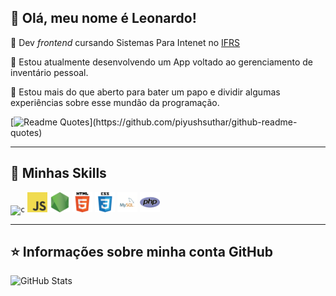 ## 🌟 Olá, meu nome é <strong>Leonardo!</strong>

📕 Dev _frontend_ cursando Sistemas Para Intenet no <a href="https://www.poa.ifrs.edu.br/">IFRS</a>

🔭 Estou atualmente desenvolvendo um App voltado ao gerenciamento de inventário pessoal.

💬 Estou mais do que aberto para bater um papo e dividir algumas experiências sobre esse mundão da programação.

[![Readme Quotes](https://quotes-github-readme.vercel.app/api?type=horizontal&theme=dracula&quote=Codes%20are%20a%20puzzle.%20A%20game,%20just%20like%20any%20other%20game.&author=Alan%20Turing.)](https://github.com/piyushsuthar/github-readme-quotes)

---

## 🚀 Minhas Skills

<code><img height="32" src="https://cdn.iconscout.com/icon/free/png-512/c-programming-569564.png" alt="c"/></code>
<code><img height="32" src="https://raw.githubusercontent.com/github/explore/80688e429a7d4ef2fca1e82350fe8e3517d3494d/topics/javascript/javascript.png" alt="Javascript"/></code>
<code><img height="32" src="https://raw.githubusercontent.com/github/explore/80688e429a7d4ef2fca1e82350fe8e3517d3494d/topics/nodejs/nodejs.png" alt="Nodejs"/></code>
<code><img height="32" src="https://raw.githubusercontent.com/github/explore/80688e429a7d4ef2fca1e82350fe8e3517d3494d/topics/html/html.png" alt="HTML5"/></code>
<code><img height="32" src="https://raw.githubusercontent.com/github/explore/80688e429a7d4ef2fca1e82350fe8e3517d3494d/topics/css/css.png" alt="CSS"/></code>
<code><img height="32" src="https://raw.githubusercontent.com/github/explore/80688e429a7d4ef2fca1e82350fe8e3517d3494d/topics/mysql/mysql.png" alt="MySQL"/></code>
<code><img height="32" src="https://raw.githubusercontent.com/github/explore/80688e429a7d4ef2fca1e82350fe8e3517d3494d/topics/php/php.png" alt="PHP"/></code>



---

## ⭐ Informações sobre minha conta GitHub

![GitHub Stats](https://github-readme-stats.vercel.app/api?username=leonardonoll&show_icons=true&theme=dracula)


